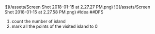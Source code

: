 ![](/assets/Screen Shot 2018-01-15 at 2.27.27 PM.png)
![](/assets/Screen Shot 2018-01-15 at 2.27.58 PM.png)
#Idea
##DFS
1. count the number of island
2. mark all the points of the visited island to 0